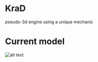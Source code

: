 # KraD
pseudo-3d engine using a unique mechanic

# Current model
![alt text](https://media.discordapp.net/attachments/929089710993858610/942002519960350720/unknown.png)

